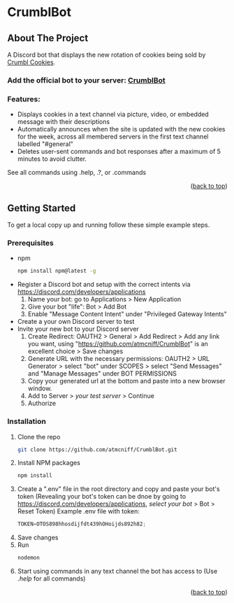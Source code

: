 # CrumblBot

<!-- ABOUT THE PROJECT -->
## About The Project

A Discord bot that displays the new rotation of cookies being sold by [Crumbl Cookies](https://crumblcookies.com/).

### Add the official bot to your server: [CrumblBot](https://discord.com/api/oauth2/authorize?client_id=1031345549514903633&permissions=10240&scope=bot)

### Features:
* Displays cookies in a text channel via picture, video, or embedded message with their descriptions
* Automatically announces when the site is updated with the new cookies for the week, across all membered servers in the first text channel labelled "#general"
* Deletes user-sent commands and bot responses after a maximum of 5 minutes to avoid clutter.

See all commands using .help, .?, or .commands

<p align="right">(<a href="#readme-top">back to top</a>)</p>


<!-- GETTING STARTED -->
## Getting Started

To get a local copy up and running follow these simple example steps.

### Prerequisites

* npm
  ```sh
  npm install npm@latest -g
  ```
* Register a Discord bot and setup with the correct intents via https://discord.com/developers/applications
    1. Name your bot: go to Applications > New Application
    2. Give your bot "life": Bot > Add Bot
    3. Enable "Message Content Intent" under "Privileged Gateway Intents"
* Create a your own Discord server to test
* Invite your new bot to your Discord server
    1. Create Redirect: OAUTH2 > General > Add Redirect > Add any link you want, using "https://github.com/atmcniff/CrumblBot" is an excellent choice > Save changes
    2. Generate URL with the necessary permissions: OAUTH2 > URL Generator > select "bot" under SCOPES > select "Send Messages" and "Manage Messages" under BOT PERMISSIONS
    3. Copy your generated url at the bottom and paste into a new browser window.
    4. Add to Server > _your test server_ > Continue
    5. Authorize


### Installation

1. Clone the repo
   ```sh
   git clone https://github.com/atmcniff/CrumblBot.git
   ```
2. Install NPM packages
   ```sh
   npm install
   ```
3. Create a ".env" file in the root directory and copy and paste your bot's token (Revealing your bot's token can be dnoe by going to https://discord.com/developers/applications, _select your bot_ > Bot > Reset Token)
Example .env file with token:
   ```js
   TOKEN=OTOS898hhosdijfdt439hOHoijds892h82;
   ```
4. Save changes
5. Run 
    ```js
   nodemon
   ```
6. Start using commands in any text channel the bot has access to (Use _.help_ for all commands)
<p align="right">(<a href="#readme-top">back to top</a>)</p>
